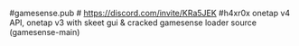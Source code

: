 #gamesense.pub # https://discord.com/invite/KRa5JEK #h4xr0x
onetap v4 API, onetap v3 with skeet gui & cracked gamesense loader source (gamesense-main)






